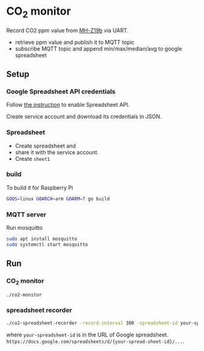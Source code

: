 # CO<sub>2</sub> monitor

Record CO2 ppm value from [MH-Z19b](https://www.winsen-sensor.com/d/files/infrared-gas-sensor/mh-z19b-co2-ver1_0.pdf) 
via UART.

* retrieve ppm value and publish it to MQTT topic
* subscribe MQTT topic and append min/max/median/avg to google spreadsheet

## Setup

### Google Spreadsheet API credentials 

Follow [the instruction](https://support.google.com/googleapi/answer/6158841?hl=en) to enable Spreadsheet API.
 
Create service account and download its credentials in JSON.

### Spreadsheet

* Create spreadsheet and 
* share it with the service account.
* Create `sheet1`

### build

To build it for Raspberry Pi

```bash
GOOS=linux GOARCH=arm GOARM=7 go build
```

### MQTT server

Run mosquitto

```sh
sudo apt install mosquitto
sudo systemctl start mosquitto
```

## Run

### CO<sub>2</sub> monitor

```bash
./co2-monitor
```

### spreadsheet recorder

```bash
./co2-spreadsheet-recorder -record-interval 300 -spreadsheet-id your-spreadsheet-id
```

where `your-spreadsheet-id` is in the URL of Google spreadsheet.
 `https://docs.google.com/spreadsheets/d/{your-spread-sheet-id}/...`.
